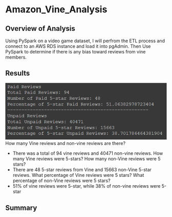 # Amazon_Vine_Analysis

## Overview of Analysis
Using PySpark on a video game dataset, I will perfrom the ETL process and connect to an AWS RDS instance and load it into pgAdmin. Then Use PySpark to determine if there is any bias toward reviews from vine members.

## Results
![Vine Reviews](https://github.com/Drakeblaze10/Amazon_Vine_Analysis/blob/main/Resources/paid%20vs%20unpaid.png)
How many Vine reviews and non-vine reviews are there?
- There was a total of 94 vine reviews and 40471 non-vine reviews.
How many Vine reviews were 5-stars? How many non-Vine reviews were 5 stars?
- There are 48 5-star reviews from Vine and 15663 non-Vine 5-star reviews.
What percentage of Vine reviews were 5 stars? What percentage of non-Vine reviews were 5 stars?
- 51% of vine reviews were 5-star, while 38% of non-vine reviews were 5-star

## Summary
